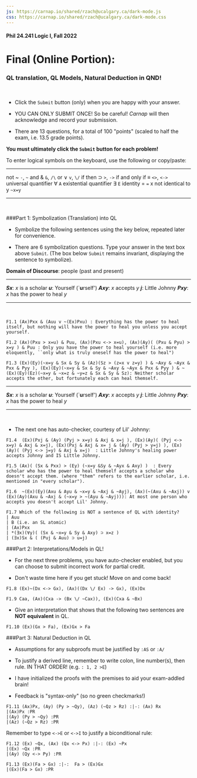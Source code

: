 ```yaml
---
js: https://carnap.io/shared/rzach@ucalgary.ca/dark-mode.js
css: https://carnap.io/shared/rzach@ucalgary.ca/dark-mode.css
---
```

#### Phil 24.241 Logic I, Fall 2022 
# Final (Online Portion):
### QL translation, QL Models, Natural Deduction in QND!


<br />

<!---
This is the Final (online portion) for MIT Fall 2022 Logic I, 24.241.
Most of the problems are original to JH. First two natural deductions come from Tappenden 2019 Winter Final exam or practice. 

Note that the question 1.4 about ``Little Johnny's Healing power" has multiple readings and hence should never be used again!

Note that this version has some additional options for 1.4

Note to Josh: in the `draft_final' file I have more notes to self scattered throughout the doc (e.g. origins of problems, and solutions, and some easier analogue problems for future classes). I deleted this stuff here just in case there's some compiler issue and it showed up in a browser by accident. 

Description for students: Online portion of your Final exam! Due by end of exam period Monday 12/19, 4:30pm Eastern. 

Comments to self can be entered with [blah blah]:: or [](blah blah). Former needs an empty space before the line! 

-->

- Click the `Submit` button (only) when you are happy with your answer.
- YOU CAN ONLY SUBMIT ONCE! So be careful! *Carnap* will then acknowledge and record your submission. 

- There are 13 questions,  for a total of 100 "points" (scaled to half the exam, i.e. 13.5 grade points). 

**You must ultimately click the `Submit` button for each problem!**

To enter logical symbols on the keyboard, use the following or copy/paste:

------------------------- -----------------------------
not ~                     `-`, `~`
and &                       `&`, `/\`
or $\lor$                       `v`, `\/`
if then $\supset$                  `>`, `->`
if and only if ≡           `<>`, `<->`
universal quantifier ∀    `A`
existential quantifier ∃  `E` 
identity =                `=`
x not identical to y                `~x=y`
------------------------- -----------------------------

<br />

###Part 1: Symbolization (Translation) into QL 

- Symbolize the following sentences using the key below, repeated later for convenience. 

- There are 6 symbolization questions. Type your answer in the text box above `Submit`. (The box below `Submit` remains invariant, displaying the sentence to symbolize). 

**Domain of Discourse**: people (past and present)

------------- ----------------------- ------------- --------
**$Sx$**:         $x$ is a scholar       **$u$**:           Yourself (`**u**rself')
**$Axy$**:       $x$ accepts $y$      **$j$**:             Little Johnny 
**$Pxy$**:       $x$ has the power to heal $y$         
------------- ----------------------- ------------- --------

<br />


~~~{.Translate .FOL system="LogicBookPDE" options="exam nocheck" points=6}
F1.1 (Ax)Pxx & (Auu v ~(Ex)Pxu) : Everything has the power to heal itself, but nothing will have the power to heal you unless you accept yourself. 
~~~

~~~{.Translate .FOL system="LogicBookPDE" options="exam nocheck" points=6}
F1.2 (Ax)(Pxu > x=u) & Puu, (Ax)(Pxu <-> x=u), (Ax)(Ay)( (Pxu & Pyu) > x=y ) & Puu : Only you have the power to heal yourself (i.e. more eloquently, ``only what is truly oneself has the power to heal")
~~~


~~~{.Translate .FOL system="LogicBookPDE" options="exam nocheck" points=8}
F1.3 (Ex)(Ey)(~x=y & Sx & Sy & (Az)(Sz > (z=x v z=y) ) & ~Axy & ~Ayx & Pxx & Pyy ), (Ex)(Ey)(~x=y & Sx & Sy & ~Axy & ~Ayx & Pxx & Pyy ) & ~(Ex)(Ey)(Ez)(~x=y & ~x=z & ~y=z & Sx & Sy & Sz): Neither scholar accepts the other, but fortunately each can heal themself.  
~~~

------------- ----------------------- ------------- --------
**$Sx$**:         $x$ is a scholar       **$u$**:           Yourself (`**u**rself')
**$Axy$**:       $x$ accepts $y$      **$j$**:             Little Johnny 
**$Pxy$**:       $x$ has the power to heal $y$         
------------- ----------------------- ------------- --------

<br />

- The next one has auto-checker, courtesy of Lil' Johnny:

~~~{.Translate .FOL system="LogicBookPDE" options="exam" points=6}
F1.4  (Ex)(Pxj & (Ay) (Pyj > x=y) & Axj & x=j ), (Ex)(Ay)( (Pyj <-> x=y) & Axj & x=j), (Ex)(Pxj & Axj & x= j & (Ay) (Pyj > y=j) ), (Ex)(Ay)( (Pyj <-> j=y) & Axj & x=j)  : Little Johnny's healing power accepts Johnny and IS Little Johnny.  
~~~

~~~{.Translate .FOL system="LogicBookPDE" options="exam nocheck" points=6}
F1.5 (Ax)( (Sx & Pxx) > (Ey) (~x=y &Sy & ~Ayx & Axy) )  : Every scholar who has the power to heal themself accepts a scholar who doesn't accept them. (where "them" refers to the earlier scholar, i.e. mentioned in "every scholar"). 
~~~

~~~{.Translate .FOL system="LogicBookPDE" options="exam nocheck" points=6}
F1.6  ~(Ex)(Ey)(Axu & Ayu & ~x=y & ~Axj & ~Ayj), (Ax)(~(Axu & ~Axj)) v (Ex)(Ay)(Axu & ~Axj & (~x=y > ~(Ayu & ~Ayj))): At most one person who accepts you doesn't accept Lil' Johnny.
~~~


```{.QualitativeProblem .MultipleChoice options="exam nocheck" points=4}
F1.7 Which of the following is NOT a sentence of QL with identity? 
| Auu
| B (i.e. an SL atomic)
| (Ax)Pxx
| *(∃x)(∀y)( (Sx & ~x=y & Sy & Axy) ⊃ x=z )
| (∃x)Sx & ( (Puj & Auu) ⊃ u=j)
```



###Part 2: Interpretations/Models in QL!

- For the next three problems, you have auto-checker enabled, but you can choose to submit incorrect work for partial credit. 

- Don't waste time here if you get stuck! Move on and come back! 

```{.CounterModeler .Simple system="LogicBookPD" options="exam" points=6}
F1.8 (Ex)~(Dx <-> Gx), (Ax)((Dx \/ Ex) -> Gx), (Ex)Dx
```


```{.CounterModeler .Simple system="LogicBookPD" options="exam" points=6}
F1.9 Caa, (Ax)(Cxa -> (Bx \/ ~Cax)), (Ex)(Cxa & ~Bx)
```


- Give an interpretation that shows that the following two
sentences are **NOT equivalent** in QL.

```{.CounterModeler .Simple counterexample-to="equivalence" system="LogicBookPD" options="exam" points=4}
F1.10 (Ex)(Gx > Fa), (Ex)Gx > Fa
```



###Part 3: Natural Deduction in QL 

- Assumptions for any subproofs must be justified by `:AS` or `:A/ ` 
- To justify a derived line, remember to write colon, line number(s), then rule. IN THAT ORDER! (e.g. `: 1, 2 >E`)
- I have initialized the proofs with the premises to aid your exam-addled brain! 

- Feedback is "syntax-only" (so no green checkmarks!)

~~~{.ProofChecker .LogicBookPD options="tabindent guides fonts resize render exam" init="now" feedback="syntaxonly" points=14} 
F1.11 (Ax)Px, (Ay) (Py > ~Qy), (Az) (~Qz > Rz) :|-: (Ax) Rx
|(Ax)Px :PR
|(Ay) (Py > ~Qy) :PR
|(Az) (~Qz > Rz) :PR
~~~

Remember to type `<->E` or `<->I` to justify a biconditional rule: 

~~~{.ProofChecker .LogicBookPD options="tabindent guides fonts resize render exam" init="now" feedback="syntaxonly" points=14} 
F1.12 (Ex) ~Qx, (Ax) (Qx <-> Px) :|-: (Ex) ~Px
|(Ex) ~Qx :PR
|(Ay) (Qy <-> Py) :PR
~~~

~~~{.ProofChecker .LogicBookPD options="tabindent guides fonts resize render exam" init="now" feedback="syntaxonly" points=14} 
F1.13 (Ex)(Fa > Gx) :|-:  Fa > (Ex)Gx
|(Ex)(Fa > Gx) :PR
~~~



